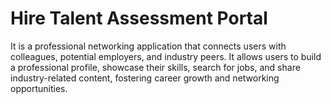 # Hire Talent Assessment Portal
It is a professional networking application that connects users with colleagues, potential employers, and industry peers. It allows users to build a professional profile, showcase their skills, search for jobs, and share industry-related content, fostering career growth and networking opportunities.
